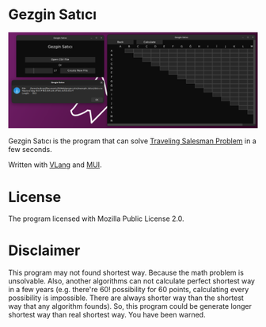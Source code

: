 # Gezgin Satıcı

![Gezgin Satıcı](./assets/ss.png)

Gezgin Satıcı is the program that can solve [Traveling Salesman Problem](https://en.wikipedia.org/wiki/Travelling_salesman_problem) in a few seconds.

Written with [VLang](https://vlang.io) and [MUI](https://github.com/malisipi/mui).

# License

The program licensed with Mozilla Public License 2.0.

# Disclaimer

This program may not found shortest way. Because the math problem is unsolvable. Also, another algorithms can not calculate perfect shortest way in a few years (e.g. there're 60! possibility for 60 points, calculating every possibility is impossible. There are always shorter way than the shortest way that any algorithm founds). So, this program could be generate longer shortest way than real shortest way. You have been warned.
